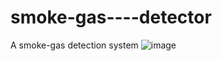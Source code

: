 # smoke-gas----detector
A smoke-gas detection system
![image](https://github.com/user-attachments/assets/fb67af78-c654-4c5c-a03b-78d81320770f)
